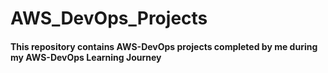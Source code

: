 # AWS_DevOps_Projects
<h4>This repository contains AWS-DevOps projects completed by me during my AWS-DevOps Learning Journey </h4>
